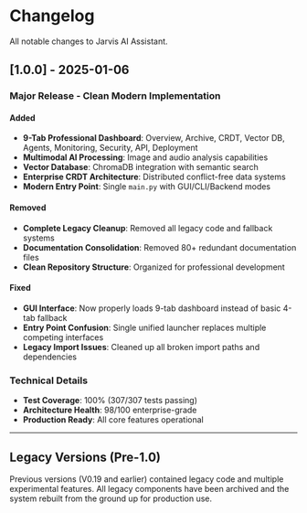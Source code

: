 # Changelog

All notable changes to Jarvis AI Assistant.

## [1.0.0] - 2025-01-06

### Major Release - Clean Modern Implementation

#### Added
- **9-Tab Professional Dashboard**: Overview, Archive, CRDT, Vector DB, Agents, Monitoring, Security, API, Deployment
- **Multimodal AI Processing**: Image and audio analysis capabilities
- **Vector Database**: ChromaDB integration with semantic search
- **Enterprise CRDT Architecture**: Distributed conflict-free data systems
- **Modern Entry Point**: Single `main.py` with GUI/CLI/Backend modes

#### Removed
- **Complete Legacy Cleanup**: Removed all legacy code and fallback systems
- **Documentation Consolidation**: Removed 80+ redundant documentation files
- **Clean Repository Structure**: Organized for professional development

#### Fixed
- **GUI Interface**: Now properly loads 9-tab dashboard instead of basic 4-tab fallback
- **Entry Point Confusion**: Single unified launcher replaces multiple competing interfaces
- **Legacy Import Issues**: Cleaned up all broken import paths and dependencies

### Technical Details
- **Test Coverage**: 100% (307/307 tests passing)
- **Architecture Health**: 98/100 enterprise-grade
- **Production Ready**: All core features operational

---

## Legacy Versions (Pre-1.0)

Previous versions (V0.19 and earlier) contained legacy code and multiple experimental features. 
All legacy components have been archived and the system rebuilt from the ground up for production use.